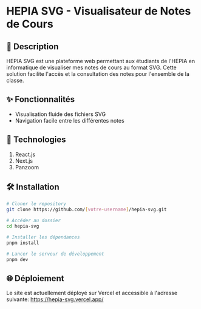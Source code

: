 # HEPIA SVG - Visualisateur de Notes de Cours

## 📝 Description
HEPIA SVG est une plateforme web permettant aux étudiants de l'HEPIA en informatique de visualiser mes notes de cours au format SVG. Cette solution facilite l'accès et la consultation des notes pour l'ensemble de la classe.

## ✨ Fonctionnalités

- Visualisation fluide des fichiers SVG
- Navigation facile entre les différentes notes

## 🚀 Technologies

1. React.js
2. Next.js
3. Panzoom

## 🛠️ Installation

```bash
# Cloner le repository
git clone https://github.com/[votre-username]/hepia-svg.git

# Accéder au dossier
cd hepia-svg

# Installer les dépendances
pnpm install

# Lancer le serveur de développement
pnpm dev
```
## 🌐 Déploiement

Le site est actuellement déployé sur Vercel et accessible à l'adresse suivante:
https://hepia-svg.vercel.app/
